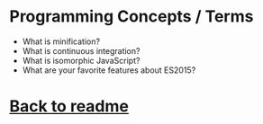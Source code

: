 # Programming Concepts / Terms

- What is minification?
- What is continuous integration?
- What is isomorphic JavaScript?
- What are your favorite features about ES2015?

# [Back to readme](../readme.md)